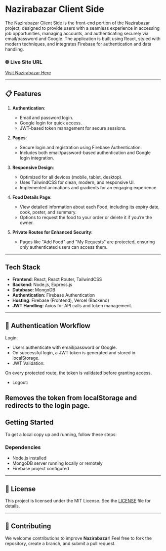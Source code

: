 # Nazirabazar Client Side 

The Nazirabazar Client Side is the front-end portion of the Nazirabazar project, designed to provide users with a seamless experience in accessing job opportunities, managing accounts, and authenticating securely via email/password and Google. The application is built using React, styled with modern techniques, and integrates Firebase for authentication and data handling.

### 🌐 **Live Site URL**
[Visit Nazirabazar Here](https://job-portal-for-goribs.web.app/)

---

## 📋 **Features**
1. **Authentication**:
    - Email and password login.
    - Google login for quick access.
    - JWT-based token management for secure sessions.

2. **Pages**:
   - Secure login and registration using Firebase Authentication.
   - Includes both email/password-based authentication and Google login integration.

3. **Responsive Design**:
   - Optimized for all devices (mobile, tablet, desktop).
   - Uses TailwindCSS for clean, modern, and responsive UI.
   - Implemented animations and gradients for an engaging experience.

4. **Food Details Page**:
   - View detailed information about each Food, including its expiry date, cook, poster, and summary.
   - Options to request the food to your order or delete it if you’re the owner.

5. **Private Routes for Enhanced Security**:
   - Pages like "Add Food" and "My Requests" are protected, ensuring only authenticated users can access them.

---

##  **Tech Stack**
- **Frontend**: React, React Router, TailwindCSS
- **Backend**: Node.js, Express.js
- **Database**: MongoDB
- **Authentication**: Firebase Authentication
- **Hosting**: Firebase (Frontend), Vercel (Backend)
- **JWT Handling**: Axios for API calls and token management.

---
## 🔐 Authentication Workflow
Login:

- Users authenticate with email/password or Google.
- On successful login, a JWT token is generated and stored in localStorage.
- JWT Validation:

On every protected route, the token is validated before granting access.
- Logout:

Removes the token from localStorage and redirects to the login page.
---

##  **Getting Started**
To get a local copy up and running, follow these steps:

### Dependencies
- Node.js installed
- MongoDB server running locally or remotely
- Firebase project configured

---

## 📝 **License**
This project is licensed under the MIT License. See the [LICENSE](LICENSE) file for details.

---

## 🤝 **Contributing**
We welcome contributions to improve **Nazirabazar**! Feel free to fork the repository, create a branch, and submit a pull request.